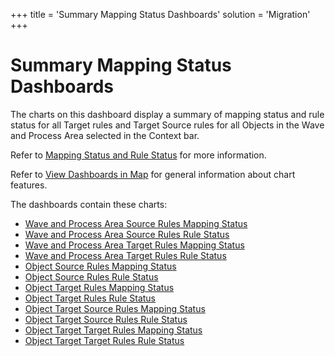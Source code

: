 +++
title = 'Summary Mapping Status Dashboards'
solution = 'Migration'
+++

# Summary Mapping Status Dashboards

The charts on this dashboard display a summary of mapping status and
rule status for all Target rules and Target Source rules for all Objects
in the Wave and Process Area selected in the Context bar.

Refer to [Mapping Status and Rule
Status](Mapping_Status_and_Rule_Status.htm) for more information.

Refer to [View Dashboards in Map](View_Dashboards_in_Map.htm) for
general information about chart features.

The dashboards contain these charts:

  - [Wave and Process Area Source Rules Mapping
    Status](Wave_Process_Area_Source_Rules_Map_Status.htm)
  - [Wave and Process Area Source Rules Rule
    Status](Wave_Process_Area_Source_Rules_Rule_Status.htm)
  - [Wave and Process Area Target Rules Mapping
    Status](Wave_and_Process_Area_Target_Rules_Mapping_Status.htm)
  - [Wave and Process Area Target Rules Rule
    Status](Wave_and_Process_Area_Target_Rules_Rule_Status.htm)
  - [Object Source Rules Mapping
    Status](Object_Source_Rules_Mapping_Status.htm)
  - [Object Source Rules Rule
    Status](Object_Source_Rules_Rule_Status.htm)
  - [Object Target Rules Mapping
    Status](Object_Target_Rules_Mapping_Status.htm)
  - [Object Target Rules Rule
    Status](Object_Target_Rules_Rule_Status.htm)
  - [Object Target Source Rules Mapping
    Status](Object_Target_Source_Rules_Mapping_Status.htm)
  - [Object Target Source Rules Rule
    Status](Object_Target_Source_Rules_Rule_Status.htm)
  - [Object Target Target Rules Mapping
    Status](Object_Trgt_Trgt_Rules_Map_Status.htm)
  - [Object Target Target Rules Rule
    Status](Object_Trgt_Trgt_Rules_Rule_Stats.htm)
